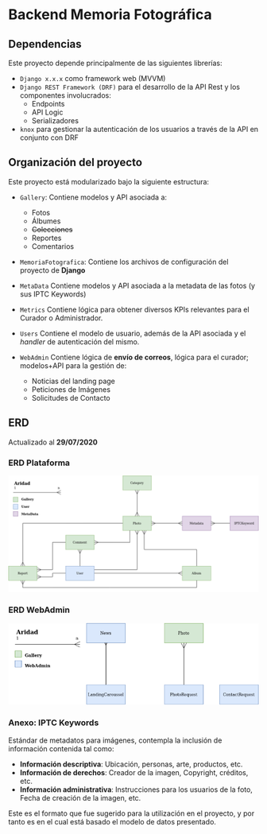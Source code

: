 # Backend Memoria Fotográfica

## Dependencias
Este proyecto depende principalmente de las siguientes librerías:

- `Django x.x.x` como framework web (MVVM)
- `Django REST Framework (DRF)` para el desarrollo de la API Rest y los componentes involucrados:
    - Endpoints
    - API Logic
    - Serializadores
- `knox` para gestionar la autenticación de los usuarios a través de la API en conjunto con DRF

## Organización del proyecto

Este proyecto está modularizado bajo la siguiente estructura:
- `Gallery`: Contiene modelos y API asociada a:
    - Fotos
    - Álbumes
    - ~~Colecciones~~
    - Reportes
    - Comentarios

- `MemoriaFotografica`: Contiene los archivos de configuración del proyecto de **Django**

- `MetaData` Contiene modelos y API asociada a la metadata de las fotos (y sus IPTC Keywords)

- `Metrics` Contiene lógica para obtener diversos KPIs relevantes para el Curador o Administrador.

- `Users` Contiene el modelo de usuario, además de la API asociada y el _handler_ de autenticación del mismo.

- `WebAdmin` Contiene lógica de **envío de correos**, lógica para el curador; modelos+API para la gestión de:
    - Noticias del landing page
    - Peticiones de Imágenes
    - Solicitudes de Contacto

## ERD
Actualizado al **29/07/2020**

### ERD Plataforma
![](readme_media/ERD_LEIT_1.png)

### ERD WebAdmin
![](readme_media/ERD_LEIT_2.png)


### Anexo: IPTC Keywords

Estándar de metadatos para imágenes, contempla la inclusión de información contenida tal como:
- **Información descriptiva**: Ubicación, personas, arte, productos, etc.
- **Información de derechos**: Creador de la imagen, Copyright, créditos, etc.
- **Información administrativa**: Instrucciones para los usuarios de la foto, Fecha de creación de la imagen, etc.

Este es el formato que fue sugerido para la utilización en el proyecto, y por tanto es en el cual está basado el modelo de datos presentado.
